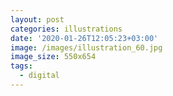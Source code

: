 ```yaml
---
layout: post
categories: illustrations
date: '2020-01-26T12:05:23+03:00'
image: /images/illustration_60.jpg
image_size: 550x654
tags:
  - digital
---
```

